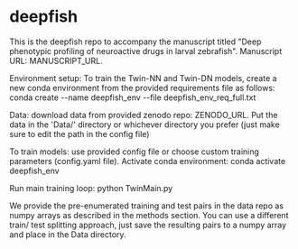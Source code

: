 # deepfish

This is the deepfish repo to accompany the manuscript titled "Deep phenotypic profiling of neuroactive drugs in larval zebrafish". Manuscript URL: MANUSCRIPT_URL.

Environment setup: To train the Twin-NN and Twin-DN models, create a new conda environment from the provided requirements file as follows: 
conda create --name deepfish_env --file deepfish_env_req_full.txt

Data: download data from provided zenodo repo: ZENODO_URL. Put the data in the 'Data/' directory or whichever directory you prefer (just make sure to edit the path in the config file) 

To train models: use provided config file or choose custom training parameters (config.yaml file). Activate conda environment: conda activate deepfish_env

Run main training loop: python TwinMain.py

We provide the pre-enumerated training and test pairs in the data repo as numpy arrays as described in the methods section. You can use a different train/ test splitting approach, just save the resulting pairs to a numpy array and place in the Data directory.
